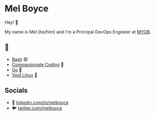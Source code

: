 # Mel Boyce

Hey! :wave:

My name is Mel (he/him) and I'm a Principal DevOps Engineer at [MYOB](https://myob.com).


## :hocho:

* [Bash](https://twitter.com/chetramey) :fearful:
* [Compassionate Coding](https://compassionatecoding.com/) :green_heart:
* [Go](https://www.youtube.com/watch?v=5kj5ApnhPAE) :ghost:
* [Void Linux](https://docs.voidlinux.org/) :beginner:


## Socials

* :briefcase: [linkedin.com/in/melboyce](https://www.linkedin.com/in/melboyce)
* :bird: [twitter.com/melboyce](https://twitter.com/melboyce)
